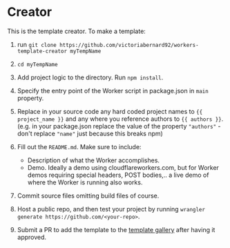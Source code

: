# Creator

This is the template creator. To make a template:

1. run `git clone https://github.com/victoriabernard92/workers-template-creator myTempName`

2. `cd myTempName`

3. Add project logic to the directory. Run `npm install`.

4. Specify the entry point of the Worker script in package.json in `main` property.

5. Replace in your source code any hard coded project names to `{{ project_name }}` and any where you reference authors to `{{ authors }}`. (e.g. in your package.json replace the value of the property `"authors"` - don't replace `"name"` just because this breaks npm)

6. Fill out the `README.md`. Make sure to include:

    - Description of what the Worker accomplishes.
    - Demo. Ideally a demo using cloudflareworkers.com, but for Worker demos requiring special headers,
      POST bodies,.. a live demo of where the Worker is running also works.

7. Commit source files omitting build files of course.

8. Host a public repo, and then test your project by running `wrangler generate https://github.com/<your-repo>`.

9. Submit a PR to add the template to the [template gallery](https://github.com/cloudflare/cloudflare-docs/edit/master/content/templates/_index.md) after having it approved.
